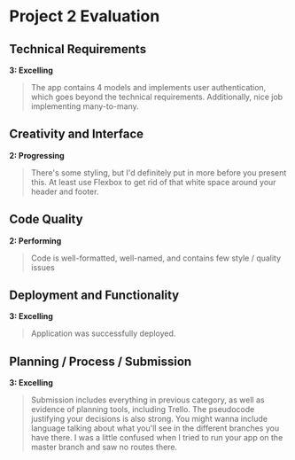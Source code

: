 # Project 2 Evaluation

## Technical Requirements
**3: Excelling**
> The app contains 4 models and implements user authentication, which goes beyond the technical requirements. Additionally, nice job implementing many-to-many.

## Creativity and Interface
**2: Progressing**
> There's some styling, but I'd definitely put in more before you present this. At least use Flexbox to get rid of that white space around your header and footer.

## Code Quality
**2: Performing**
> Code is well-formatted, well-named, and contains few style / quality issues

## Deployment and Functionality
**3: Excelling**
> Application was successfully deployed.

## Planning / Process / Submission
**3: Excelling**
> Submission includes everything in previous category, as well as evidence of planning tools, including Trello. The pseudocode justifying your decisions is also strong. You might wanna include language talking about what you'll see in the different branches you have there. I was a little confused when I tried to run your app on the master branch and saw no routes there.
